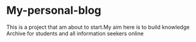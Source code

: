 # My-personal-blog
This is a project that am about to start.My aim here is to build knowledge Archive for students and all information seekers online
